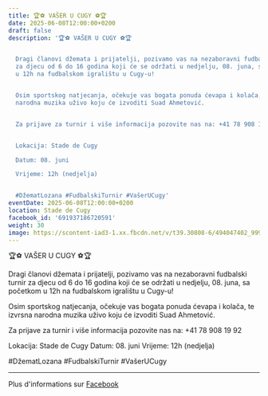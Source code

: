 ```yaml
---
title: 🏆⚽ VAŠER U CUGY ⚽🏆
date: 2025-06-08T12:00:00+0200
draft: false
description: '🏆⚽ VAŠER U CUGY ⚽🏆


  Dragi članovi džemata i prijatelji, pozivamo vas na nezaboravni fudbalski turnir
  za djecu od 6 do 16 godina koji će se održati u nedjelju, 08. juna, sa početkom
  u 12h na fudbalskom igralištu u Cugy-u!


  Osim sportskog natjecanja, očekuje vas bogata ponuda ćevapa i kolača, te izvrsna
  narodna muzika uživo koju će izvoditi Suad Ahmetović.


  Za prijave za turnir i više informacija pozovite nas na: +41 78 908 19 92


  Lokacija: Stade de Cugy

  Datum: 08. juni

  Vrijeme: 12h (nedjelja)


  #DžematLozana #FudbalskiTurnir #VašerUCugy'
eventDate: 2025-06-08T12:00:00+0200
location: Stade de Cugy
facebook_id: '691937186720591'
weight: 30
image: https://scontent-iad3-1.xx.fbcdn.net/v/t39.30808-6/494047402_999818758945390_8441447694134301818_n.jpg?_nc_cat=108&ccb=1-7&_nc_sid=9e60e4&_nc_eui2=AeGesLoKKaF6oa2sUNhupZiIDMIOkGc9hlMMwg6QZz2GU0BM6QwQCY5crHRCy0V6Mx5lcnlrhQz-xeLHg2RKSKqP&_nc_ohc=rMiVb0XlfCkQ7kNvwGNA8ek&_nc_oc=AdmlbwWd8ODQx0orikUtgSgOMSAwPiM2sZQf-0wT5d5Jly1HRCteZL-w0Kj2pn06eao&_nc_zt=23&_nc_ht=scontent-iad3-1.xx&edm=ABTKTjYEAAAA&_nc_gid=nAbj-7EQqWE-H16EEIGcFg&oh=00_AfOWualMxlHgWKWBvX4NzpkC6vMuUrGGsRbpaFIxGhibQg&oe=6861340F
---
```


🏆⚽ VAŠER U CUGY ⚽🏆

Dragi članovi džemata i prijatelji, pozivamo vas na nezaboravni fudbalski turnir za djecu od 6 do 16 godina koji će se održati u nedjelju, 08. juna, sa početkom u 12h na fudbalskom igralištu u Cugy-u!

Osim sportskog natjecanja, očekuje vas bogata ponuda ćevapa i kolača, te izvrsna narodna muzika uživo koju će izvoditi Suad Ahmetović.

Za prijave za turnir i više informacija pozovite nas na: +41 78 908 19 92

Lokacija: Stade de Cugy
Datum: 08. juni
Vrijeme: 12h (nedjelja)

#DžematLozana #FudbalskiTurnir #VašerUCugy

---

Plus d'informations sur [Facebook](https://facebook.com/events/691937186720591)